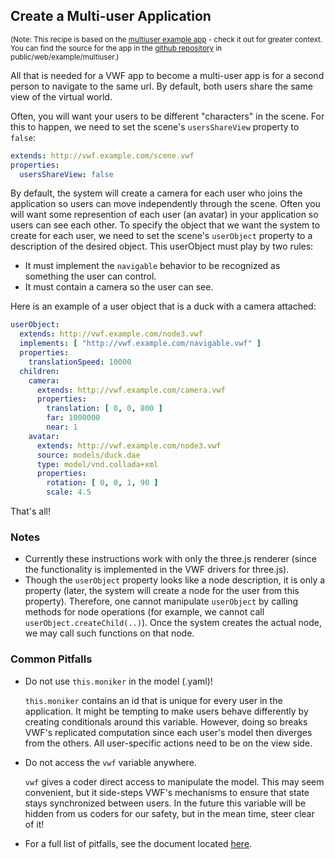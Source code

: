 ## <a name="multiuser">Create a Multi-user Application</a>

<sup>(Note: This recipe is based on the [multiuser example app](https://demo.virtualworldframework.com/web/example/multiuser) - check it out for greater context.  You can find the source for the app in the [github repository](https://github.com/virtual-world-framework/vwf) in public/web/example/multiuser.)</sup>

All that is needed for a VWF app to become a multi-user app is for a second person to navigate to the same url. By default, both users share the same view of the virtual world.

Often, you will want your users to be different "characters" in the scene. For this to happen, we need to set the scene's <code>usersShareView</code> property to <code>false</code>:

```yaml
extends: http://vwf.example.com/scene.vwf
properties:
  usersShareView: false
```

By default, the system will create a camera for each user who joins the application so users can move independently through the scene. Often you will want some represention of each user (an avatar) in your application so users can see each other. To specify the object that we want the system to create for each user, we need to set the scene's <code>userObject</code> property to a description of the desired object. This userObject must play by two rules:

- It must implement the <code>navigable</code> behavior to be recognized as something the user can control.
- It must contain a camera so the user can see.

Here is an example of a user object that is a duck with a camera attached:

```yaml
userObject:
  extends: http://vwf.example.com/node3.vwf
  implements: [ "http://vwf.example.com/navigable.vwf" ]
  properties:
    translationSpeed: 10000
  children:     
    camera:
      extends: http://vwf.example.com/camera.vwf
      properties:
        translation: [ 0, 0, 800 ]
        far: 1000000
        near: 1
    avatar:
      extends: http://vwf.example.com/node3.vwf
      source: models/duck.dae
      type: model/vnd.collada+xml
      properties:
        rotation: [ 0, 0, 1, 90 ]
        scale: 4.5
```

That's all!

### Notes

- Currently these instructions work with only the three.js renderer (since the functionality is implemented in the VWF drivers for three.js).
- Though the <code>userObject</code> property looks like a node description, it is only a property (later, the system will create a node for the user from this property). Therefore, one cannot manipulate <code>userObject</code> by calling methods for node operations (for example, we cannot call <code>userObject.createChild(..)</code>). Once the system creates the actual node, we may call such functions on that node.

### Common Pitfalls

- Do not use <code>this.moniker</code> in the model (.yaml)!

	<code>this.moniker</code> contains an id that is unique for every user in the application. It might be tempting to make users behave differently by creating conditionals around this variable. However, doing so breaks VWF's replicated computation since each user's model then diverges from the others. All user-specific actions need to be on the view side.

- Do not access the <code>vwf</code> variable anywhere.

	<code>vwf</code> gives a coder direct access to manipulate the model. This may seem convenient, but it side-steps VWF's mechanisms to ensure that state stays synchronized between users.  In the future this variable will be hidden from us coders for our safety, but in the mean time, steer clear of it!

- For a full list of pitfalls, see the document located [here](#pitfalls).

